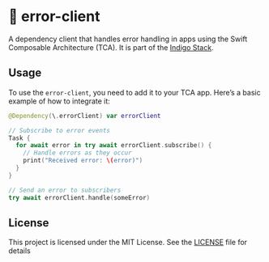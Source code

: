 # 🪻 error-client

A dependency client that handles error handling in apps using the Swift Composable Architecture (TCA).
It is part of the [Indigo Stack](https://indigostack.org).

## Usage

To use the `error-client`, you need to add it to your TCA app. Here’s a basic example of how to integrate it:

```swift
@Dependency(\.errorClient) var errorClient

// Subscribe to error events
Task {
  for await error in try await errorClient.subscribe() {
    // Handle errors as they occur
    print("Received error: \(error)")
  }
}

// Send an error to subscribers
try await errorClient.handle(someError)
```

## License

This project is licensed under the MIT License. See the [LICENSE](LICENSE) file for details
